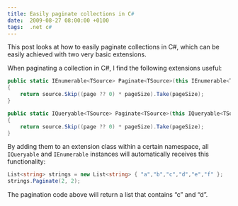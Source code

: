 ```yaml
---
title: Easily paginate collections in C#
date:  2009-08-27 08:00:00 +0100
tags:  .net c#
---
```


This post looks at how to easily paginate collections in C#, which can be easily
achieved with two very basic extensions.

When paginating a collection in C#, I find the following extensions useful:

```csharp
public static IEnumerable<TSource> Paginate<TSource>(this IEnumerable<TSource> source, int? page, int pageSize)
{
    return source.Skip((page ?? 0) * pageSize).Take(pageSize);
}
```

```csharp
public static IQueryable<TSource> Paginate<TSource>(this IQueryable<TSource> source, int? page, int pageSize)
{
    return source.Skip((page ?? 0) * pageSize).Take(pageSize);
}
```

By adding them to an extension class within a certain namespace, all `IQueryable`
and `IEnumerable` instances will automatically receives this functionality:

```csharp
List<string> strings = new List<string> { "a","b","c","d","e","f" };
strings.Paginate(2, 2);
```

The pagination code above will return a list that contains “c” and “d”.